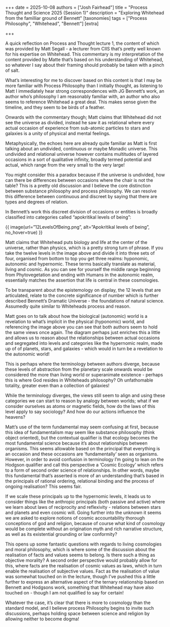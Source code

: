 +++
date = 2025-10-08
authors = ["Josh Fairhead"]
title = "Process Thought and Science 2025 (Session 1)"
description = "Exploring Whitehead from the familliar ground of Bennett"
[taxonomies]
tags = ["Process Philosophy", "Whitehead", "Bennett"]
[extra]

+++

A quick reflection on Process and Thought lecture 1, the content of which was provided by Matt Segall - a lecturer from CIIS that’s pretty well known for his expertise on Whitehead. This commentary is my interpretation of the content provided by Matte that’s based on his understanding of Whitehead, so whatever I say about their framing should probably be taken with a pinch of salt.

What’s interesting for me to discover based on this content is that I may be more familiar with Process Philosophy than I initially thought, as listening to Matt I immediately hear strong correspondences with JG Bennett’s work, an author who’s philosophy I am reasonably familiar with, an author who also seems to reference Whitehead a great deal. This makes sense given the timeline, and they seem to be birds of a feather.

Onwards with the commentary though; Matt claims that Whitehead did not see the universe as divided, instead he saw it as relational where every actual occasion of experience from sub-atomic particles to stars and galaxies is a unity of physical and mental feelings.

Metaphysically, the echoes here are already quite familiar as Matt is first talking about an undivided, continuous or maybe Monadic universe. This undivided and relational universe however contains multitudes of layered occasions in a sort of qualitative infinity, broadly termed potential and actual, which range from the very small to the very large!

You might consider this a paradox because if the universe is undivided, how can there be differences between occasions where the chair is not the table? This is a pretty old discussion and I believe the core distinction between substance philosophy and process philosophy. We can resolve this difference between continuous and discreet by saying that there are types and degrees of relation.

In Bennett’s work this discreet division of occasions or entities is broadly classified into categories called “apokritikal levels of being”:

{{ image(url=”12LevelsOfBeing.png”, alt=”Apokritikal levels of being”, no_hover=true) }}

Matt claims that Whitehead puts biology and life at the center of the universe, rather than physics, which is a pretty strong turn of phrase. If you take the twelve levels in the image above and divide it into three sets of four, organised from bottom to top you get three realms: hyponomic, autonomic and hypernomic. These terms basically translate as material, living and cosmic. As you can see for yourself the middle range beginning from Phytovegetation and ending with Humans in the autonomic realm, essentially matches the assertion that life is central in these cosmologies.

To be transparent about the epistemology on display, the 12 levels that are articulated, relate to the concrete significance of number which is further described Bennett’s Dramatic Universe - the foundations of natural science. Assumedly quite similar to Whiteheads process and reason.

Matt goes on to talk about how the biological (autonomic) world is a revelation to what’s implicit in the physical (hyponomic) world, and referencing the image above you can see that both authors seem to hold the same views once again. The diagram perhaps just enriches this a little and allows us to reason about the relationships between actual occasions and segregated into levels and categories like the hypernomic realm, made up of of planets, stars, and galaxies - which would in turn be a revelation to the autonomic world!

This is perhaps where the terminology between authors diverge, because these levels of abstraction from the planetary scale onwards would be considered the more than living world or superanimate existence - perhaps this is where God resides in Whiteheads philosophy? Oh unfathomable totality, greater even than a collection of galaxies!

While the terminology diverges, the views still seem to align and using these categories we can start to reason by analogy between worlds; what if we consider ourselves as atoms or magnetic fields, how do the laws of this level apply to say sociology? And how do our actions influence the heavens?

Matt’s use of the term fundamental may seem confusing at first, because this idea of fundamentalism may seem like substance philosophy (think object oriented), but the contextual qualifier is that ecology becomes the most fundamental science because it’s about relationships between organisms. This seems allowable based on the principal that everything is an occasion and these occasions are ‘fundamentally’ seen as organisms. However, in order to avoid confusion in terminology I’m going to lean on the Hodgson qualifier and call this perspective a ‘Cosmic Ecology’ which refers to a form of second order science of relationships. In other words, maybe this fundamental that’s asserted is more of an understanding that’s based in the principals of rational ordering, relational binding and the process of ongoing realisation? This seems fair.

If we scale these principals up to the hypernomic levels, it leads us to consider things like the anthropic principals (both passive and active) where we learn about laws of reciprocity and reflexivity - relations between stars and planets and even cosmic will. Going further into the unknown it seems we are asked to explore notions of cosmic accountability thorough conceptions of god and religion, because of course what kind of cosmology would be complete without an origination myth and rich narrative structure, as well as its existential grounding or law conformity?

This opens up some fantastic questions with regards to living cosmologies and moral philosophy, which is where some of the discussion about the realisation of facts and values seems to belong. Is there such a thing as objective morality? A second order perspective would probably allow for this, where facts are the realisation of cosmic values as laws, which in turn enable the realisation of subjective values. Fact as the realisation of value was somewhat touched on in the lecture, though I’ve pushed this a little further to express an alternative aspect of the ternary relationship based on Bennett and Hodgsons work, something that Whitehead may have also touched on - though I am not qualified to say for certain!

Whatever the case, it’s clear that there is more to cosmology than the standard model, and I believe process Philosophy begins to invite such discussions, perhaps holding space between science and religion by allowing neither to become dogma!